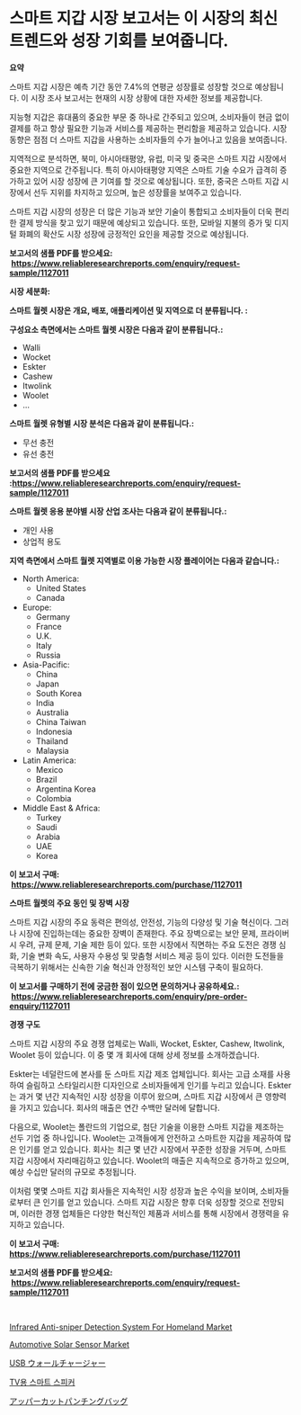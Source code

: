 <p><h1>스마트 지갑 시장 보고서는 이 시장의 최신 트렌드와 성장 기회를 보여줍니다.</h1></p><p><strong>요약</strong></p>
<p><p>스마트 지갑 시장은 예측 기간 동안 7.4%의 연평균 성장률로 성장할 것으로 예상됩니다. 이 시장 조사 보고서는 현재의 시장 상황에 대한 자세한 정보를 제공합니다. </p><p>지능형 지갑은 휴대품의 중요한 부문 중 하나로 간주되고 있으며, 소비자들이 현금 없이 결제를 하고 항상 필요한 기능과 서비스를 제공하는 편리함을 제공하고 있습니다. 시장 동향은 점점 더 스마트 지갑을 사용하는 소비자들의 수가 늘어나고 있음을 보여줍니다. </p><p>지역적으로 분석하면, 북미, 아시아태평양, 유럽, 미국 및 중국은 스마트 지갑 시장에서 중요한 지역으로 간주됩니다. 특히 아시아태평양 지역은 스마트 기술 수요가 급격히 증가하고 있어 시장 성장에 큰 기여를 할 것으로 예상됩니다. 또한, 중국은 스마트 지갑 시장에서 선두 지위를 차지하고 있으며, 높은 성장률을 보여주고 있습니다.</p><p>스마트 지갑 시장의 성장은 더 많은 기능과 보안 기술이 통합되고 소비자들이 더욱 편리한 결제 방식을 찾고 있기 때문에 예상되고 있습니다. 또한, 모바일 지불의 증가 및 디지털 화폐의 확산도 시장 성장에 긍정적인 요인을 제공할 것으로 예상됩니다.</p></p>
<p><strong>보고서의 샘플 PDF를 받으세요: &nbsp;<a href="https://www.reliableresearchreports.com/enquiry/request-sample/1127011">https://www.reliableresearchreports.com/enquiry/request-sample/1127011</a></strong></p>
<p><strong>시장 세분화:</strong></p>
<p><strong> 스마트 월렛 시장은 개요, 배포, 애플리케이션 및 지역으로 더 분류됩니다. :</strong></p>
<p><strong>구성요소 측면에서는 스마트 월렛 시장은 다음과 같이 분류됩니다.:</strong></p>
<p><ul><li>Walli</li><li>Wocket</li><li>Eskter</li><li>Cashew</li><li>Itwolink</li><li>Woolet</li><li>...</li></ul></p>
<p><strong> 스마트 월렛 유형별 시장 분석은 다음과 같이 분류됩니다.:</strong></p>
<p><ul><li>무선 충전</li><li>유선 충전</li></ul></p>
<p><strong>보고서의 샘플 PDF를 받으세요 :<a href="https://www.reliableresearchreports.com/enquiry/request-sample/1127011">https://www.reliableresearchreports.com/enquiry/request-sample/1127011</a></strong></p>
<p><strong> 스마트 월렛 응용 분야별 시장 산업 조사는 다음과 같이 분류됩니다.:</strong></p>
<p><ul><li>개인 사용</li><li>상업적 용도</li></ul></p>
<p><strong>지역 측면에서 스마트 월렛 지역별로 이용 가능한 시장 플레이어는 다음과 같습니다.:</strong></p>
<p><ul>
    <li>
        North America:
        <ul>
            <li>United States</li>
            <li>Canada</li>
        </ul>
    </li>
    <li>
        Europe:
        <ul>
            <li>Germany</li>
            <li>France</li>
            <li>U.K.</li>
            <li>Italy</li>
            <li>Russia</li>
        </ul>
    </li>
    <li>
        Asia-Pacific:
        <ul>
            <li>China</li>
            <li>Japan</li>
            <li>South Korea</li>
            <li>India</li>
            <li>Australia</li>
            <li>China Taiwan</li>
            <li>Indonesia</li>
            <li>Thailand</li>
            <li>Malaysia</li>
        </ul>
    </li>
    <li>
        Latin America:
        <ul>
            <li>Mexico</li>
            <li>Brazil</li>
            <li>Argentina Korea</li>
            <li>Colombia</li>
        </ul>
    </li>
    <li>
        Middle East & Africa:
        <ul>
            <li>Turkey</li>
            <li>Saudi</li>
            <li>Arabia</li>
            <li>UAE</li>
            <li>Korea</li>
        </ul>
    </li>
    </ul></p>
<p><strong>이 보고서 구매: &nbsp;<a href="https://www.reliableresearchreports.com/purchase/1127011">https://www.reliableresearchreports.com/purchase/1127011</a></strong></p>
<p><strong>스마트 월렛의 주요 동인 및 장벽 시장</strong></p>
<p><p>스마트 지갑 시장의 주요 동력은 편의성, 안전성, 기능의 다양성 및 기술 혁신이다. 그러나 시장에 진입하는데는 중요한 장벽이 존재한다. 주요 장벽으로는 보안 문제, 프라이버시 우려, 규제 문제, 기술 제한 등이 있다. 또한 시장에서 직면하는 주요 도전은 경쟁 심화, 기술 변화 속도, 사용자 수용성 및 맞춤형 서비스 제공 등이 있다. 이러한 도전들을 극복하기 위해서는 신속한 기술 혁신과 안정적인 보안 시스템 구축이 필요하다.</p></p>
<p><strong>이 보고서를 구매하기 전에 궁금한 점이 있으면 문의하거나 공유하세요.: &nbsp;<a href="https://www.reliableresearchreports.com/enquiry/pre-order-enquiry/1127011">https://www.reliableresearchreports.com/enquiry/pre-order-enquiry/1127011</a></strong></p>
<p><strong>경쟁 구도</strong></p>
<p><p>스마트 지갑 시장의 주요 경쟁 업체로는 Walli, Wocket, Eskter, Cashew, Itwolink, Woolet 등이 있습니다. 이 중 몇 개 회사에 대해 상세 정보를 소개하겠습니다.</p><p>Eskter는 네덜란드에 본사를 둔 스마트 지갑 제조 업체입니다. 회사는 고급 소재를 사용하여 슬림하고 스타일리시한 디자인으로 소비자들에게 인기를 누리고 있습니다. Eskter는 과거 몇 년간 지속적인 시장 성장을 이루어 왔으며, 스마트 지갑 시장에서 큰 영향력을 가지고 있습니다. 회사의 매출은 연간 수백만 달러에 달합니다.</p><p>다음으로, Woolet는 폴란드의 기업으로, 첨단 기술을 이용한 스마트 지갑을 제조하는 선두 기업 중 하나입니다. Woolet는 고객들에게 안전하고 스마트한 지갑을 제공하여 많은 인기를 얻고 있습니다. 회사는 최근 몇 년간 시장에서 꾸준한 성장을 거두며, 스마트 지갑 시장에서 자리매김하고 있습니다. Woolet의 매출은 지속적으로 증가하고 있으며, 예상 수십만 달러의 규모로 추정됩니다.</p><p>이처럼 몇몇 스마트 지갑 회사들은 지속적인 시장 성장과 높은 수익을 보이며, 소비자들로부터 큰 인기를 얻고 있습니다. 스마트 지갑 시장은 향후 더욱 성장할 것으로 전망되며, 이러한 경쟁 업체들은 다양한 혁신적인 제품과 서비스를 통해 시장에서 경쟁력을 유지하고 있습니다.</p></p>
<p><strong>이 보고서 구매: &nbsp; <a href="https://www.reliableresearchreports.com/purchase/1127011">https://www.reliableresearchreports.com/purchase/1127011</a></strong></p>
<p><strong>보고서의 샘플 PDF를 받으세요: &nbsp;<a href="https://www.reliableresearchreports.com/enquiry/request-sample/1127011">https://www.reliableresearchreports.com/enquiry/request-sample/1127011</a></strong><strong></strong></p>
<p>&nbsp;</p>
<p><p><a href="https://gamy-alyssum-396.notion.site/Infrared-Anti-sniper-Detection-System-For-Homeland-Market-Provides-Detailed-Segmentation-of-this-Mar-fab49a21e9894f43a4ade3b942e047cd">Infrared Anti-sniper Detection System For Homeland Market</a></p><p><a href="https://github.com/RickHolmes3/Market-Research-Report-List-3/blob/main/automotive-solar-sensor-market.md">Automotive Solar Sensor Market</a></p><p><a href="https://github.com/cnnriuez22368/Market-Research-Report-List-1/blob/main/2501170187712.md">USB ウォールチャージャー</a></p><p><a href="https://github.com/crfsywufhm81415/Market-Research-Report-List-1/blob/main/2188258187646.md">TV용 스마트 스피커</a></p><p><a href="https://github.com/zekaoe592392/Market-Research-Report-List-1/blob/main/4731275187711.md">アッパーカットパンチングバッグ</a></p></p>